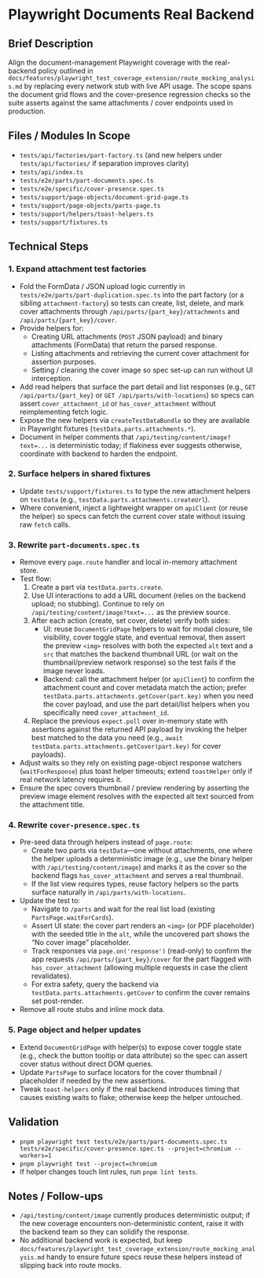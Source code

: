 # Playwright Documents Real Backend

## Brief Description
Align the document-management Playwright coverage with the real-backend policy outlined in `docs/features/playwright_test_coverage_extension/route_mocking_analysis.md` by replacing every network stub with live API usage. The scope spans the document grid flows and the cover-presence regression checks so the suite asserts against the same attachments / cover endpoints used in production.

## Files / Modules In Scope
- `tests/api/factories/part-factory.ts` (and new helpers under `tests/api/factories/` if separation improves clarity)
- `tests/api/index.ts`
- `tests/e2e/parts/part-documents.spec.ts`
- `tests/e2e/specific/cover-presence.spec.ts`
- `tests/support/page-objects/document-grid-page.ts`
- `tests/support/page-objects/parts-page.ts`
- `tests/support/helpers/toast-helpers.ts`
- `tests/support/fixtures.ts`

## Technical Steps

### 1. Expand attachment test factories
- Fold the FormData / JSON upload logic currently in `tests/e2e/parts/part-duplication.spec.ts` into the part factory (or a sibling `attachment-factory`) so tests can create, list, delete, and mark cover attachments through `/api/parts/{part_key}/attachments` and `/api/parts/{part_key}/cover`.
- Provide helpers for:
  - Creating URL attachments (`POST` JSON payload) and binary attachments (FormData) that return the parsed response.
  - Listing attachments and retrieving the current cover attachment for assertion purposes.
  - Setting / clearing the cover image so spec set-up can run without UI interception.
- Add read helpers that surface the part detail and list responses (e.g., `GET /api/parts/{part_key}` or `GET /api/parts/with-locations`) so specs can assert `cover_attachment_id` or `has_cover_attachment` without reimplementing fetch logic.
- Expose the new helpers via `createTestDataBundle` so they are available in Playwright fixtures (`testData.parts.attachments.*`).
- Document in helper comments that `/api/testing/content/image?text=...` is deterministic today; if flakiness ever suggests otherwise, coordinate with backend to harden the endpoint.

### 2. Surface helpers in shared fixtures
- Update `tests/support/fixtures.ts` to type the new attachment helpers on `testData` (e.g., `testData.parts.attachments.createUrl`).
- Where convenient, inject a lightweight wrapper on `apiClient` (or reuse the helper) so specs can fetch the current cover state without issuing raw `fetch` calls.

### 3. Rewrite `part-documents.spec.ts`
- Remove every `page.route` handler and local in-memory attachment store.
- Test flow:
  1. Create a part via `testData.parts.create`.
  2. Use UI interactions to add a URL document (relies on the backend upload; no stubbing). Continue to rely on `/api/testing/content/image?text=...` as the preview source.
  3. After each action (create, set cover, delete) verify both sides:
     - UI: reuse `DocumentGridPage` helpers to wait for modal closure, tile visibility, cover toggle state, and eventual removal, then assert the preview `<img>` resolves with both the expected `alt` text and a `src` that matches the backend thumbnail URL (or wait on the thumbnail/preview network response) so the test fails if the image never loads.
     - Backend: call the attachment helper (or `apiClient`) to confirm the attachment count and cover metadata match the action; prefer `testData.parts.attachments.getCover(part.key)` when you need the cover payload, and use the part detail/list helpers when you specifically need `cover_attachment_id`.
  4. Replace the previous `expect.poll` over in-memory state with assertions against the returned API payload by invoking the helper best matched to the data you need (e.g., `await testData.parts.attachments.getCover(part.key)` for cover payloads).
- Adjust waits so they rely on existing page-object response watchers (`waitForResponse`) plus toast helper timeouts; extend `toastHelper` only if real network latency requires it.
- Ensure the spec covers thumbnail / preview rendering by asserting the preview image element resolves with the expected alt text sourced from the attachment title.

### 4. Rewrite `cover-presence.spec.ts`
- Pre-seed data through helpers instead of `page.route`:
  - Create two parts via `testData`—one without attachments, one where the helper uploads a deterministic image (e.g., use the binary helper with `/api/testing/content/image`) and marks it as the cover so the backend flags `has_cover_attachment` and serves a real thumbnail.
  - If the list view requires types, reuse factory helpers so the parts surface naturally in `/api/parts/with-locations`.
- Update the test to:
  - Navigate to `/parts` and wait for the real list load (existing `PartsPage.waitForCards`).
  - Assert UI state: the cover part renders an `<img>` (or PDF placeholder) with the seeded title in the `alt`, while the uncovered part shows the “No cover image” placeholder.
  - Track responses via `page.on('response')` (read-only) to confirm the app requests `/api/parts/{part_key}/cover` for the part flagged with `has_cover_attachment` (allowing multiple requests in case the client revalidates).
  - For extra safety, query the backend via `testData.parts.attachments.getCover` to confirm the cover remains set post-render.
- Remove all route stubs and inline mock data.

### 5. Page object and helper updates
- Extend `DocumentGridPage` with helper(s) to expose cover toggle state (e.g., check the button tooltip or data attribute) so the spec can assert cover status without direct DOM queries.
- Update `PartsPage` to surface locators for the cover thumbnail / placeholder if needed by the new assertions.
- Tweak `toast-helpers` only if the real backend introduces timing that causes existing waits to flake; otherwise keep the helper untouched.

## Validation
- `pnpm playwright test tests/e2e/parts/part-documents.spec.ts tests/e2e/specific/cover-presence.spec.ts --project=chromium --workers=1`
- `pnpm playwright test --project=chromium`
- If helper changes touch lint rules, run `pnpm lint tests`.

## Notes / Follow-ups
- `/api/testing/content/image` currently produces deterministic output; if the new coverage encounters non-deterministic content, raise it with the backend team so they can solidify the response.
- No additional backend work is expected, but keep `docs/features/playwright_test_coverage_extension/route_mocking_analysis.md` handy to ensure future specs reuse these helpers instead of slipping back into route mocks.
